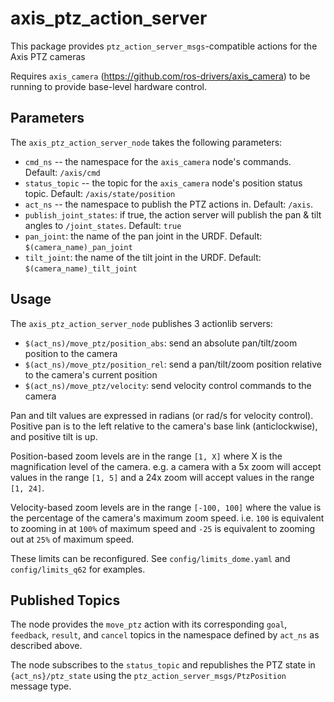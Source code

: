 axis_ptz_action_server
===================

This package provides `ptz_action_server_msgs`-compatible actions for the Axis PTZ cameras

Requires `axis_camera` (https://github.com/ros-drivers/axis_camera) to be running to provide base-level
hardware control.


Parameters
-----------

The `axis_ptz_action_server_node` takes the following parameters:
- `cmd_ns` -- the namespace for the `axis_camera` node's commands. Default: `/axis/cmd`
- `status_topic` -- the topic for the `axis_camera` node's position status topic. Default: `/axis/state/position`
- `act_ns` -- the namespace to publish the PTZ actions in. Default: `/axis`.
- `publish_joint_states`: if true, the action server will publish the pan & tilt angles to `/joint_states`. Default: `true`
- `pan_joint`: the name of the pan joint in the URDF. Default: `$(camera_name)_pan_joint`
- `tilt_joint`: the name of the tilt joint in the URDF. Default: `$(camera_name)_tilt_joint`


Usage
------

The `axis_ptz_action_server_node` publishes 3 actionlib servers:
- `$(act_ns)/move_ptz/position_abs`: send an absolute pan/tilt/zoom position to the camera
- `$(act_ns)/move_ptz/position_rel`: send a pan/tilt/zoom position relative to the camera's current position
- `$(act_ns)/move_ptz/velocity`: send velocity control commands to the camera

Pan and tilt values are expressed in radians (or rad/s for velocity control).  Positive pan is to the left relative
to the camera's base link (anticlockwise), and positive tilt is up.

Position-based zoom levels are in the range `[1, X]` where X is the magnification level of the camera. e.g. a camera with
a 5x zoom will accept values in the range `[1, 5]` and a 24x zoom will accept values in the range `[1, 24]`.

Velocity-based zoom levels are in the range `[-100, 100]` where the value is the percentage of the camera's maximum
zoom speed. i.e. `100` is equivalent to zooming in at `100%` of maximum speed and `-25` is equivalent to zooming out
at `25%` of maximum speed.

These limits can be reconfigured. See `config/limits_dome.yaml` and `config/limits_q62` for examples.


Published Topics
-----------------

The node provides the `move_ptz` action with its corresponding `goal`, `feedback`, `result`, and `cancel` topics
in the namespace defined by `act_ns` as described above.

The node subscribes to the `status_topic` and republishes the PTZ state in `{act_ns}/ptz_state` using the
`ptz_action_server_msgs/PtzPosition` message type.
